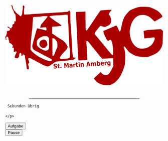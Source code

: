 <!DOCTYPE html>
<html>
<title>Saufspiel</title>
<meta charset="UTF-8">
<meta name="viewport" content="width=device-width, initial-scale=1">
<meta name="theme-color" content="#000000" />
<link rel="stylesheet" href="w3.css">
<link rel="stylesheet" href="https://fonts.googleapis.com/css?family=Raleway">
<link rel="manifest" href="manifest.webmanifest">
<script src="Javascript_Aufgaben.js"></script>
<style>
body,h1 {font-family: "Raleway", sans-serif}
body, html {height: 100%}
.bgimg {
  background-image: url('background.png');
  min-height: 100%;
  background-position: center;
  background-size: cover;
}
</style>
<body>

<div class="bgimg w3-display-container w3-animate-opacity w3-text-white">
  <div class="w3-display-topleft w3-padding-large w3-xlarge logo">
     <img id="logo" src="logo.png">
  </div>
  <div class="w3-display-middle">
    <h1 class="w3-jumbo w3-animate-top">
	  <div id="aufgabenDisplay">
	   <!-- hier erscheien die Aufgaben -->
	  </div>
	</h1>
    <hr class="w3-border-grey" style="margin:auto;width:70%">
	 <div id="timer"class="w3-jumbo w3-center"></div>
    <p class="w3-large w3-center">
	
	 Sekunden übrig
	
	</p>
  </div>
  <div class="w3-display-bottomleft w3-padding-large ">
    <div id="aufgabenButton" >
	    <button class="button" onclick="newAufgabe()" style="vertical-align:middle">Aufgabe</button>
	</div>
  <!--  Powered by <a href="https://www.w3schools.com/w3css/default.asp" target="_blank">w3.css</a>-->
  </div>
  
  <div class="w3-display-bottomright w3-padding-large ">
    <div id="pauseButton" >
	    <button class="button" onclick="pause()" style="vertical-align:middle">Pause</button>
	</div>
  </div>

</div>
<script src="Javascript_Aufgaben.js"></script>
</body>
</html>

